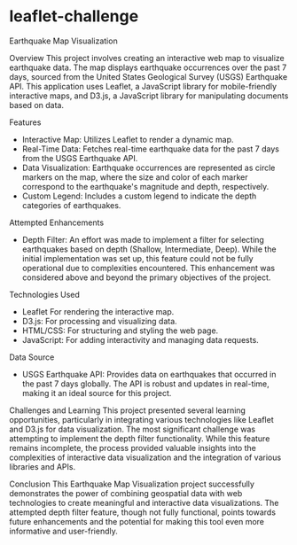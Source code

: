 # leaflet-challenge

Earthquake Map Visualization

Overview
This project involves creating an interactive web map to visualize earthquake data. The map displays earthquake occurrences over the past 7 days, sourced from the United States Geological Survey (USGS) Earthquake API. This application uses Leaflet, a JavaScript library for mobile-friendly interactive maps, and D3.js, a JavaScript library for manipulating documents based on data.

Features
- Interactive Map: Utilizes Leaflet to render a dynamic map.
- Real-Time Data: Fetches real-time earthquake data for the past 7 days from the USGS Earthquake API.
- Data Visualization: Earthquake occurrences are represented as circle markers on the map, where the size and color of each marker correspond to the earthquake's magnitude and depth, respectively.
- Custom Legend: Includes a custom legend to indicate the depth categories of earthquakes.

Attempted Enhancements
- Depth Filter: An effort was made to implement a filter for selecting earthquakes based on depth (Shallow, Intermediate, Deep). While the initial implementation was set up, this feature could not be fully operational due to complexities encountered. This enhancement was considered above and beyond the primary objectives of the project.

Technologies Used
- Leaflet For rendering the interactive map.
- D3.js: For processing and visualizing data.
- HTML/CSS: For structuring and styling the web page.
- JavaScript: For adding interactivity and managing data requests.

Data Source
- USGS Earthquake API: Provides data on earthquakes that occurred in the past 7 days globally. The API is robust and updates in real-time, making it an ideal source for this project.

Challenges and Learning
This project presented several learning opportunities, particularly in integrating various technologies like Leaflet and D3.js for data visualization. The most significant challenge was attempting to implement the depth filter functionality. While this feature remains incomplete, the process provided valuable insights into the complexities of interactive data visualization and the integration of various libraries and APIs.

Conclusion
This Earthquake Map Visualization project successfully demonstrates the power of combining geospatial data with web technologies to create meaningful and interactive data visualizations. The attempted depth filter feature, though not fully functional, points towards future enhancements and the potential for making this tool even more informative and user-friendly.
